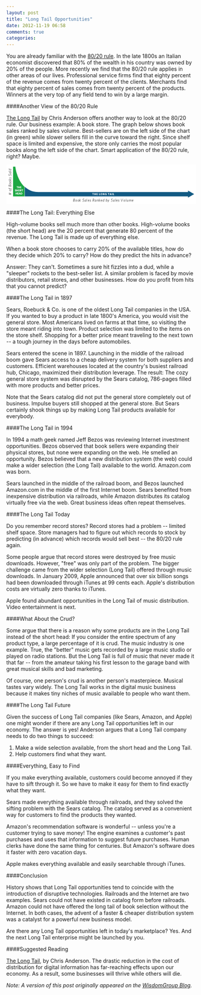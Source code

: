 ```yaml
---
layout: post
title: "Long Tail Opportunities"
date: 2012-11-19 06:58
comments: true
categories: 
---
```

You are already familiar with the [80/20 rule](http://en.wikipedia.org/wiki/80/20_rule). In the late 1800s an Italian economist discovered that 80% of the wealth in his country was owned by 20% of the people. More recently we find that the 80/20 rule applies in other areas of our lives. Professional service firms find that eighty percent of the revenue comes from twenty percent of the clients. Merchants find that eighty percent of sales comes from twenty percent of the products. Winners at the very top of any field tend to win by a large margin.
<!--more--> 	
####Another View of the 80/20 Rule

[The Long Tail](http://www.thelongtail.com/about.html) by Chris Anderson offers another way to look at the 80/20 rule. Our business example: A book store. The graph below shows book sales ranked by sales volume. Best-sellers are on the left side of the chart (in green) while slower sellers fill in the curve toward the right. Since shelf space is limited and expensive, the store only carries the most popular books along the left side of the chart. Smart application of the 80/20 rule, right? Maybe.

<img src="/assets/TheLongTail.png" align="center" alt="The Long Tail" title="The Long Tail">

####The Long Tail: Everything Else

High-volume books sell much more than other books. High-volume books (the short head) are the 20 percent that generate 80 percent of the revenue. The Long Tail is made up of everything else.

When a book store chooses to carry 20% of the available titles, how do they decide which 20% to carry? How do they predict the hits in advance? 

Answer: They can't. Sometimes a sure hit fizzles into a dud, while a "sleeper" rockets to the best-seller list. A similar problem is faced by movie distributors, retail stores, and other businesses. How do you profit from hits that you cannot predict?

####The Long Tail in 1897

Sears, Roebuck & Co. is one of the oldest Long Tail companies in the USA. If you wanted to buy a product in late 1800's America, you would visit the general store. Most Americans lived on farms at that time, so visiting the store meant riding into town. Product selection was limited to the items on the store shelf. Shopping for a better price meant traveling to the next town -- a tough journey in the days before automobiles.

Sears entered the scene in 1897. Launching in the middle of the railroad boom gave Sears access to a cheap delivery system for both suppliers and customers. Efficient warehouses located at the country's busiest railroad hub, Chicago, maximized their distribution leverage. The result: The cozy general store system was disrupted by the Sears catalog, 786-pages filled with more products and better prices.

Note that the Sears catalog did not put the general store completely out of business. Impulse buyers still shopped at the general store. But Sears certainly shook things up by making Long Tail products available for everybody.

####The Long Tail in 1994

In 1994 a math geek named Jeff Bezos was reviewing Internet investment opportunities. Bezos observed that book sellers were expanding their physical stores, but none were expanding on the web. He smelled an opportunity. Bezos believed that a new distribution system (the web) could make a wider selection (the Long Tail) available to the world. Amazon.com was born.

Sears launched in the middle of the railroad boom, and Bezos launched Amazon.com in the middle of the first Internet boom. Sears benefited from inexpensive distribution via railroads, while Amazon distributes its catalog virtually free via the web. Great business ideas often repeat themselves.

####The Long Tail Today

Do you remember record stores? Record stores had a problem -- limited shelf space. Store managers had to figure out which records to stock by predicting (in advance) which records would sell best -- the 80/20 rule again. 

Some people argue that record stores were destroyed by free music downloads. However, "free" was only part of the problem. The bigger challenge came from the wider selection (Long Tail) offered through music downloads. In January 2009, Apple announced that over six billion songs had been downloaded through iTunes at 99 cents each. Apple's distribution costs are virtually zero thanks to iTunes.	

Apple found abundant opportunities in the Long Tail of music distribution. Video entertainment is next.

####What About the Crud?

Some argue that there is a reason why some products are in the Long Tail instead of the short head: If you consider the entire spectrum of any product type, a large percentage of it is crud. The music industry is one example. True, the "better" music gets recorded by a large music studio or played on radio stations. But the Long Tail is full of music that never made it that far -- from the amateur taking his first lesson to the garage band with great musical skills and bad marketing. 

Of course, one person's crud is another person's masterpiece. Musical tastes vary widely. The Long Tail works in the digital music business because it makes tiny niches of music available to people who want them.

####The Long Tail Future

Given the success of Long Tail companies (like Sears, Amazon, and Apple) one might wonder if there are any Long Tail opportunities left in our economy. The answer is yes! Anderson argues that a Long Tail company needs to do two things to succeed:

1. Make a wide selection available, from the short head and the Long Tail.
2. Help customers find what they want.

####Everything, Easy to Find

If you make everything available, customers could become annoyed if they have to sift through it. So we have to make it easy for them to find exactly what they want.

Sears made everything available through railroads, and they solved the sifting problem with the Sears catalog. The catalog served as a convenient way for customers to find the products they wanted.

Amazon's recommendation software is wonderful -- unless you're a customer trying to save money! The engine examines a customer's past purchases and uses that information to suggest future purchases. Human clerks have done the same thing for centuries. But Amazon's software does it faster with  zero vacation days.

Apple makes everything available and easily searchable through iTunes.

####Conclusion

History shows that Long Tail opportunities tend to coincide with the introduction of disruptive technologies. Railroads and the Internet are two examples. Sears could not have existed in catalog form before railroads. Amazon could not have offered the long tail of book selection without the Internet. In both cases, the advent of a faster & cheaper distribution system was a catalyst for a powerful new business model.

Are there any Long Tail opportunities left in today's marketplace? Yes. And the next Long Tail enterprise might be launched by you.

####Suggested Reading

[The Long Tail](http://www.amazon.com/Long-Revised-Updated-Edition-ebook/dp/B000JMKSE2), by Chris Anderson. The drastic reduction in the cost of distribution for digital information has far-reaching effects upon our economy. As a result, some businesses will thrive while others will die.

_Note: A version of this post originally appeared on the [WisdomGroup Blog](http://wisdomgroup.com)._
